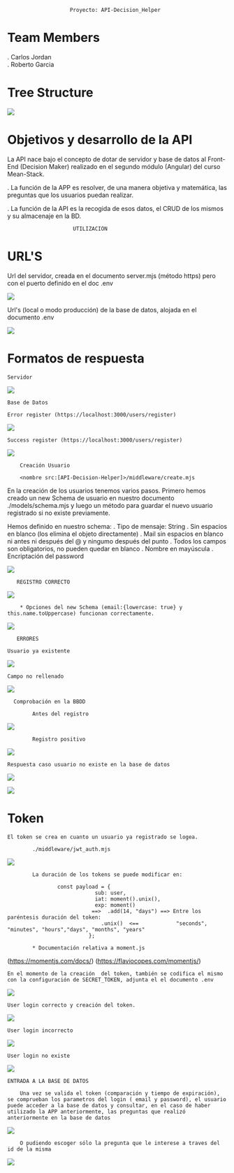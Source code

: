                         Proyecto: API-Decision_Helper

# Team Members
    
. Carlos Jordan  
. Roberto Garcia

# Tree Structure

![](https://imgur.com/FUbrrbI.npg)

#  Objetivos y desarrollo de la API  

La API nace bajo el concepto de dotar de servidor y base de datos al Front-End (Decision Maker) realizado en el segundo módulo (Angular) del curso Mean-Stack.

. La función de la APP es resolver, de una manera objetiva y matemática, las preguntas que los usuarios puedan realizar. 

. La función de la API es la recogida de esos datos, el CRUD de los mismos y su almacenaje en la BD. 



                         UTILIZACIÓN        

# URL'S

  Url del servidor, creada en el documento server.mjs (método https) pero con el puerto definido en el doc .env

  ![](https://imgur.com/k09qqtR.png)

  Url's (local o modo producción) de la base de datos, alojada en el documento .env

  ![](https://imgur.com/0Mtrk03.png)

# Formatos de respuesta

    Servidor

![](https://imgur.com/2AH61RE.png)

    Base de Datos

    Error register (https://localhost:3000/users/register)

![](https://imgur.com/VoxjoFF.png)

    Success register (https://localhost:3000/users/register)

![](https://imgur.com/Vbovdsg.png)

    

        Creación Usuario

        <nombre src:[API-Decision-Helper]>/middleware/create.mjs

En la creación de los usuarios tenemos varios pasos. Primero hemos creado un new Schema de usuario en nuestro documento ./models/schema.mjs y luego un método para guardar el nuevo usuario registrado si no existe previamente.

Hemos definido en nuestro schema:
            . Tipo de mensaje: String
            . Sin espacios en blanco (los elimina el objeto directamente)
            . Mail sin espacios en blanco ni antes ni después del @ y ningumo después del punto
            . Todos los campos son obligatorios, no pueden quedar en blanco
            . Nombre en mayúscula
            . Encriptación del password

![](https://imgur.com/EaY5HWl.png)   

       REGISTRO CORRECTO

![](https://imgur.com/jAvBWmj.png)  

        * Opciones del new Schema (email:{lowercase: true} y this.name.toUppercase) funcionan correctamente.

![](https://imgur.com/lelIsMI.png)
         
       ERRORES

    Usuario ya existente  

![](https://imgur.com/m62VGtL.png)   

    Campo no rellenado

![](https://imgur.com/4vHgJBM.png)    



      Comprobación en la BBDD

            Antes del registro

![](https://imgur.com/c8DE4Za.png)

            Registro positivo

![](https://imgur.com/qhz3VFr.png)
    
    Respuesta caso usuario no existe en la base de datos

![](https://imgur.com/TDsGp4r.png)
            
![](https://imgur.com/5uUKixD.png)

# Token

    El token se crea en cuanto un usuario ya registrado se logea. 
    
            ./middleware/jwt_auth.mjs

![](https://imgur.com/sejxwGS.png)

            La duración de los tokens se puede modificar en:

                    const payload = {
                                sub: user,
                                iat: moment().unix(),
                                exp: moment()                                
                               ==>  .add(14, "days") ==> Entre los paréntesis duración del token:  
                                  .unix()  <==            "seconds", "minutes", "hours","days", "months", "years"
                              };

            * Documentación relativa a moment.js
(https://momentjs.com/docs/)
(https://flaviocopes.com/momentjs/)

    En el momento de la creación  del token, también se codifica el mismo con la configuración de SECRET_TOKEN, adjunta el el documento .env

![](https://imgur.com/CX4Vc5h.png)         

    User login correcto y creación del token.

![](https://imgur.com/0uUe1xh.png)  

    User login incorrecto

![](https://imgur.com/UbVjRcF.png)

    User login no existe

![](https://imgur.com/cSiaU6Y.png)        

    ENTRADA A LA BASE DE DATOS

        Una vez se valida el token (comparación y tiempo de expiración), se comprueban los parametros del login ( email y password), el usuario puede acceder a la base de datos y consultar, en el caso de haber utilizado la APP anteriormente, las preguntas que realizó anteriormente en la base de datos

![](https://imgur.com/6sDqQeM.png)

        O pudiendo escoger sólo la pregunta que le interese a traves del id de la misma

![](https://imgur.com/0SM2WO7.png)    


   
             
                          

            


    



